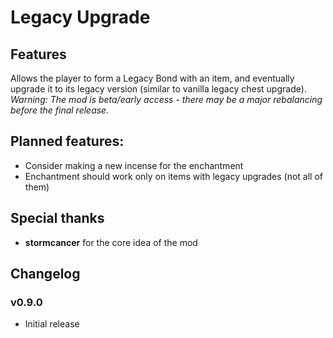# Legacy Upgrade

## Features
Allows the player to form a Legacy Bond with an item, and eventually upgrade it to its legacy version (similar to vanilla legacy chest upgrade).  
*Warning: The mod is beta/early access - there may be a major rebalancing before the final release.*

## Planned features:
- Consider making a new incense for the enchantment
- Enchantment should work only on items with legacy upgrades (not all of them)

## Special thanks
- **stormcancer** for the core idea of the mod

## Changelog

### v0.9.0
- Initial release
